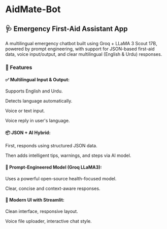 # AidMate-Bot

## 🩺 Emergency First-Aid Assistant App
A multilingual emergency chatbot built using Groq + LLaMA 3 Scout 17B, powered by prompt engineering, with support for JSON-based first-aid data, voice input/output, and clear multilingual (English & Urdu) responses.

### 🚀 Features
#### ✅ Multilingual Input & Output:

Supports English and Urdu.

Detects language automatically.

Voice or text input.

Voice reply in user's language.

#### 📦 JSON + AI Hybrid:

First, responds using structured JSON data.

Then adds intelligent tips, warnings, and steps via AI model.

#### 🧠 Prompt-Engineered Model (Groq LLaMA3):

Uses a powerful open-source health-focused model.

Clear, concise and context-aware responses.

#### 💬 Modern UI with Streamlit:

Clean interface, responsive layout.

Voice file uploader, interactive chat style.
